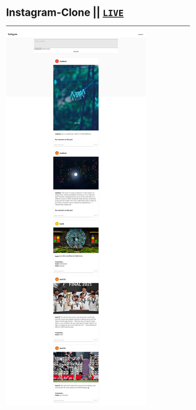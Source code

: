 # Instagram-Clone || [`LIVE`](https://readwanmd.github.io/Agency/)

---

![](./src/Asset/screencapture.png)
